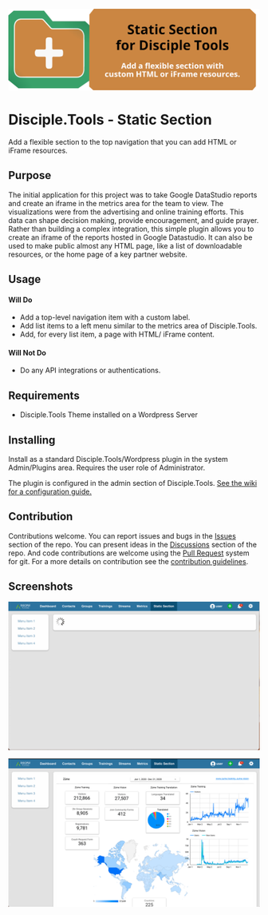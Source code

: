 ![Plugin Banner](https://raw.githubusercontent.com/DiscipleTools/disciple-tools-static-section/master/documentation/static-section-banner.png)
# Disciple.Tools - Static Section

Add a flexible section to the top navigation that you can add HTML or iFrame resources.

## Purpose

The initial application for this project was to take Google DataStudio reports
and create an iframe in the metrics area for the team to view. The visualizations were from
the advertising and online training efforts. This data can shape decision making, provide encouragement,
and guide prayer. Rather than building a complex integration, this simple
plugin allows you to create an iframe of the reports hosted in Google Datastudio. It can also be used to
make public almost any HTML page, like a list of downloadable resources, or the home page of a key partner
website.

## Usage

#### Will Do

- Add a top-level navigation item with a custom label.
- Add list items to a left menu similar to the metrics area of Disciple.Tools.
- Add, for every list item, a page with HTML/ iFrame content.

#### Will Not Do

- Do any API integrations or authentications.

## Requirements

- Disciple.Tools Theme installed on a Wordpress Server

## Installing

Install as a standard Disciple.Tools/Wordpress plugin in the system Admin/Plugins area. Requires the user role of Administrator.

The plugin is configured in the admin section of Disciple.Tools. [See the wiki for a configuration guide.](https://github.com/DiscipleTools/disciple-tools-static-section/wiki)

## Contribution

Contributions welcome. You can report issues and bugs in the
[Issues](https://github.com/DiscipleTools/disciple-tools-static-section/issues) section of the repo. You can present ideas
in the [Discussions](https://github.com/DiscipleTools/disciple-tools-static-section/discussions) section of the repo. And
code contributions are welcome using the [Pull Request](https://github.com/DiscipleTools/disciple-tools-static-section/pulls)
system for git. For a more details on contribution see the
[contribution guidelines](https://github.com/DiscipleTools/disciple-tools-static-section/blob/master/CONTRIBUTING.md).


## Screenshots

![screenshot](https://raw.githubusercontent.com/DiscipleTools/disciple-tools-static-section/master/documentation/snapshot-1.png)

![screenshot](https://raw.githubusercontent.com/DiscipleTools/disciple-tools-static-section/master/documentation/snapshot-2.png)





